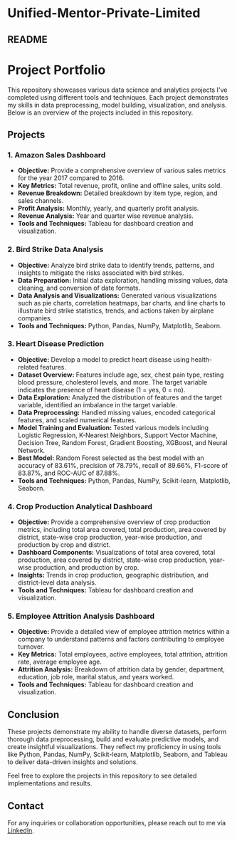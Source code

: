 # Unified-Mentor-Private-Limited

## README

# Project Portfolio

This repository showcases various data science and analytics projects I've completed using different tools and techniques. Each project demonstrates my skills in data preprocessing, model building, visualization, and analysis. Below is an overview of the projects included in this repository.

## Projects

### 1. Amazon Sales Dashboard
- **Objective:** Provide a comprehensive overview of various sales metrics for the year 2017 compared to 2016.
- **Key Metrics:** Total revenue, profit, online and offline sales, units sold.
- **Revenue Breakdown:** Detailed breakdown by item type, region, and sales channels.
- **Profit Analysis:** Monthly, yearly, and quarterly profit analysis.
- **Revenue Analysis:** Year and quarter wise revenue analysis.
- **Tools and Techniques:** Tableau for dashboard creation and visualization.

### 2. Bird Strike Data Analysis
- **Objective:** Analyze bird strike data to identify trends, patterns, and insights to mitigate the risks associated with bird strikes.
- **Data Preparation:** Initial data exploration, handling missing values, data cleaning, and conversion of date formats.
- **Data Analysis and Visualizations:** Generated various visualizations such as pie charts, correlation heatmaps, bar charts, and line charts to illustrate bird strike statistics, trends, and actions taken by airplane companies.
- **Tools and Techniques:** Python, Pandas, NumPy, Matplotlib, Seaborn.

### 3. Heart Disease Prediction
- **Objective:** Develop a model to predict heart disease using health-related features.
- **Dataset Overview:** Features include age, sex, chest pain type, resting blood pressure, cholesterol levels, and more. The target variable indicates the presence of heart disease (1 = yes, 0 = no).
- **Data Exploration:** Analyzed the distribution of features and the target variable, identified an imbalance in the target variable.
- **Data Preprocessing:** Handled missing values, encoded categorical features, and scaled numerical features.
- **Model Training and Evaluation:** Tested various models including Logistic Regression, K-Nearest Neighbors, Support Vector Machine, Decision Tree, Random Forest, Gradient Boosting, XGBoost, and Neural Network.
- **Best Model:** Random Forest selected as the best model with an accuracy of 83.61%, precision of 78.79%, recall of 89.66%, F1-score of 83.87%, and ROC-AUC of 87.88%.
- **Tools and Techniques:** Python, Pandas, NumPy, Scikit-learn, Matplotlib, Seaborn.

### 4. Crop Production Analytical Dashboard
- **Objective:** Provide a comprehensive overview of crop production metrics, including total area covered, total production, area covered by district, state-wise crop production, year-wise production, and production by crop and district.
- **Dashboard Components:** Visualizations of total area covered, total production, area covered by district, state-wise crop production, year-wise production, and production by crop.
- **Insights:** Trends in crop production, geographic distribution, and district-level data analysis.
- **Tools and Techniques:** Tableau for dashboard creation and visualization.

### 5. Employee Attrition Analysis Dashboard
- **Objective:** Provide a detailed view of employee attrition metrics within a company to understand patterns and factors contributing to employee turnover.
- **Key Metrics:** Total employees, active employees, total attrition, attrition rate, average employee age.
- **Attrition Analysis:** Breakdown of attrition data by gender, department, education, job role, marital status, and years worked.
- **Tools and Techniques:** Tableau for dashboard creation and visualization.

## Conclusion
These projects demonstrate my ability to handle diverse datasets, perform thorough data preprocessing, build and evaluate predictive models, and create insightful visualizations. They reflect my proficiency in using tools like Python, Pandas, NumPy, Scikit-learn, Matplotlib, Seaborn, and Tableau to deliver data-driven insights and solutions.

Feel free to explore the projects in this repository to see detailed implementations and results.

## Contact
For any inquiries or collaboration opportunities, please reach out to me via [LinkedIn]([https://www.linkedin.com/](https://www.linkedin.com/in/akash-ranjan-28330224a/)).
